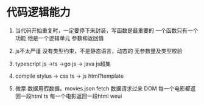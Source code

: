 # 代码逻辑能力

1. 当代码开始重复时，一定要停下来封装，写函数是最重要的
    一个函数只有一个功能
    他是一个逻辑单元
    参数和返回值

2. js不太严谨
    没有类型约束，不是静态语言，动态的
    无参数量及类型校验

3. typescript
    js ->ts ->go
    js -> java
    js超集
4. compile
    stylus -> css
    ts -> js
    html?template
5. 微票
    数据用假数据，movies.json
    fetch 数据请求过来
    DOM 每一个电影都返回一段html
    ts 每一个电影返回一段html
    weui
